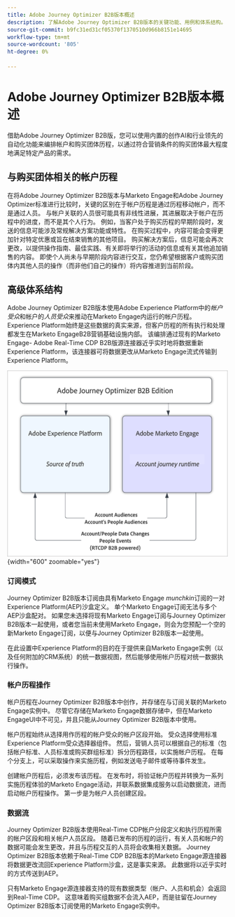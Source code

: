 ```yaml
---
title: Adobe Journey Optimizer B2B版本概述
description: 了解Adobe Journey Optimizer B2B版本的关键功能、用例和体系结构。
source-git-commit: b9fc31ed31cf05370f1370510d966b8151e14695
workflow-type: tm+mt
source-wordcount: '805'
ht-degree: 0%

---
```


# Adobe Journey Optimizer B2B版本概述

借助Adobe Journey Optimizer B2B版，您可以使用内置的创作AI和行业领先的自动化功能来编排帐户和购买团体历程，以通过符合营销条件的购买团体最大程度地满足特定产品的需求。

## 与购买团体相关的帐户历程

在将Adobe Journey Optimizer B2B版本与Marketo Engage和Adobe Journey Optimizer标准进行比较时，关键的区别在于帐户历程是通过历程移动帐户，而不是通过人员。 与帐户关联的人员很可能具有非线性进展，其进展取决于帐户在历程中的进度，而不是其个人行为。 例如，当客户处于购买历程的早期阶段时，发送的信息可能涉及常规解决方案功能或特性。 在购买过程中，内容可能会变得更加针对特定优惠或旨在结束销售的其他项目。 购买解决方案后，信息可能会再次更改，以提供操作指南、最佳实践、有关即将举行的活动的信息或有关其他追加销售的内容。 即使个人尚未与早期阶段内容进行交互，您仍希望根据客户或购买团体内其他人员的操作（而非他们自己的操作）将内容推进到当前阶段。

## 高级体系结构

Adobe Journey Optimizer B2B版本使用Adobe Experience Platform中的&#x200B;_帐户受众_&#x200B;和帐户的&#x200B;_人员受众_&#x200B;来推动在Marketo Engage内运行的帐户历程。 Experience Platform始终是这些数据的真实来源，但客户历程的所有执行和处理都发生在Marketo EngageB2B营销基础设施内部。 该编排通过现有的Marketo Engage- Adobe Real-Time CDP B2B版源连接器近乎实时地将数据重新Experience Platform，该连接器可将数据更改从Marketo Engage流式传输到Experience Platform。

![高级数据架构](./assets/high-level-data-architecture.png){width="600" zoomable="yes"}

### 订阅模式

Journey Optimizer B2B版本订阅由具有Marketo Engage _munchkin_&#x200B;订阅的一对Experience Platform(AEP)沙盒定义。 单个Marketo Engage订阅无法与多个AEP沙盒配对。 如果您未选择将现有Marketo Engage订阅与Journey Optimizer B2B版本一起使用，或者您当前未使用Marketo Engage，则会为您预配一个空的新Marketo Engage订阅，以便与Journey Optimizer B2B版本一起使用。

在此设置中Experience Platform的目的在于提供来自Marketo Engage实例（以及任何附加的CRM系统）的统一数据视图，然后能够使用帐户历程对统一数据执行操作。

### 帐户历程操作

帐户历程在Journey Optimizer B2B版本中创作，并存储在与订阅关联的Marketo Engage实例中。 尽管它存储在Marketo Engage数据存储中，但在Marketo EngageUI中不可见，并且只能从Journey Optimizer B2B版本中使用。

帐户历程始终从选择用作历程的帐户受众的帐户区段开始。 受众选择使用标准Experience Platform受众选择器组件。 然后，营销人员可以根据自己的标准（包括帐户标准、人员标准或购买群组标准）拆分历程路径，以实施帐户历程。 在每个分支上，可以采取操作来实施历程，例如发送电子邮件或等待事件发生。

创建帐户历程后，必须发布该历程。 在发布时，将验证帐户历程并转换为一系列实施历程体验的Marketo Engage活动，并联系数据集成服务以启动数据流，进而启动帐户历程操作。 第一步是为帐户人员创建区段。

### 数据流

Journey Optimizer B2B版本使用Real-Time CDP帐户分段定义和执行历程所需的帐户区段和相关帐户人员区段。 随着已发布的历程的运行，有关人员和帐户的数据可能会发生更改，并且与历程交互的人员将会收集相关数据。 Journey Optimizer B2B版本依赖于Real-Time CDP B2B版本的Marketo Engage源连接器将数据更改流回Experience Platform沙盒，这是事实来源。  此数据将以近乎实时的方式传送到AEP。

只有Marketo Engage源连接器支持的现有数据类型（帐户、人员和机会）会返回到Real-Time CDP。 这意味着购买组数据不会流入AEP，而是驻留在Journey Optimizer B2B版本订阅使用的Marketo Engage实例中。


